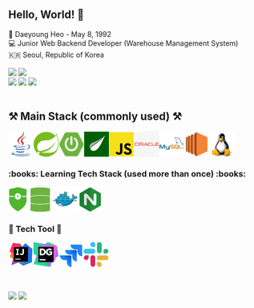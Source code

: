 
<h2> Hello, World! 👐 </h2>
  🐣 Daeyoung Heo - May 8, 1992 <br> 
  💻 Junior Web Backend Developer (Warehouse Management System) <br>
  🇰🇷 Seoul, Republic of Korea <br>
<br>

<div>
  <a href="https://velog.io/@saruru"><img style="width:auto; height:28px;" src="https://img.shields.io/badge/Velog-20C997?logo=Velog&logoColor=white&link="https://velog.io/@saruru></a>
  <a href="https://www.linkedin.com/in/daeyoug-heo-336294265/"><img style="width:auto; height:28px;" src="https://img.shields.io/badge/LinkedIn-blue?logo=LinkedIn&logoColor=white&link="https://www.linkedin.com/in/daeyoug-heo-336294265"></a><br>
  <a href="mailto:glglzhzh22@gmail.com"><img style="width:auto; height:28px;" src="https://img.shields.io/badge/Gmail-d14836?logo=Gmail&logoColor=white&link="mailto:dydev92@gmail.com"></a>
  <a href="https://open.kakao.com/o/sHmgwxbe"><img style="width:auto; height:28px;" src="https://img.shields.io/badge/KakaoTalk-F7DF1E?logo=KakaoTalk&logoColor=white&link="https://open.kakao.com/o/sHmgwxbe"></a>
  <a href="https://www.instagram.com/heo__daeng/"><img style="width:auto; height:28px;" src="https://img.shields.io/badge/Instagram-E4405F?logo=Instagram&logoColor=white&link="https://www.instagram.com/heo__daeng/" ></a>
</div>
<br>
 
<h2>⚒️  Main Stack (commonly used) ⚒️</h2>
  <div width="100%">
    <img align="left" src="https://raw.githubusercontent.com/Saru-github/Saru-github/main/icons/java.png" alt="java" height="50px"/>
    <img align="left" src="https://raw.githubusercontent.com/Saru-github/Saru-github/main/icons/spring.png" alt="spring" height="50px"/>
    <img align="left" src="https://raw.githubusercontent.com/Saru-github/Saru-github/main/icons/spring-boot.png" alt="spring-boot" height="50px"/>
    <img align="left" src="https://raw.githubusercontent.com/Saru-github/Saru-github/main/icons/thymeleaf.png" alt="thymeleaf" height="50px"/>
    <img align="left" src="https://raw.githubusercontent.com/Saru-github/Saru-github/main/icons/javascript.png" alt="javascript" height="50px"/>
    <img align="left" src="https://raw.githubusercontent.com/Saru-github/Saru-github/main/icons/oracle.png" alt="mysql" height="50px"/>
    <img align="left" src="https://raw.githubusercontent.com/Saru-github/Saru-github/main/icons/mysql.png" alt="mysql" height="50px"/>
    <img align="left" src="https://raw.githubusercontent.com/Saru-github/Saru-github/main/icons/aws-ec2.png" alt="aws-ec2" height="50px"/>
    <img align="left" src="https://raw.githubusercontent.com/Saru-github/Saru-github/main/icons/linux.png" alt="linux" height="50px"/>
  </div>
<br>
<br>
<br>

<h3>:books: Learning Tech Stack (used more than once) :books:</h3>
  <div width="100%">
    <img align="left" src="https://raw.githubusercontent.com/Saru-github/Saru-github/main/icons/spring-security.png" alt="spring security" height="50px"/>
    <img align="left" src="https://raw.githubusercontent.com/Saru-github/Saru-github/main/icons/spring-data-jpa.png" alt="spring data jpa" height="50px"/>
<!--     <img align="left" src="https://raw.githubusercontent.com/Saru-github/Saru-github/main/icons/jwt.png" alt="jwt" height="50px"/> -->
    <img align="left" src="https://raw.githubusercontent.com/Saru-github/Saru-github/main/icons/docker.png" alt="docker" height="50px"/>
    <img align="left" src="https://raw.githubusercontent.com/Saru-github/Saru-github/main/icons/nginx.png" alt="nginx" height="50px"/>
<!--     <img align="left" src="https://raw.githubusercontent.com/Saru-github/Saru-github/main/icons/kotlin.png" alt="kotlin" height="50px"/> -->
    
  </div>
<br>
<br>
<br>

<h3> 🔨 Tech Tool 🔨 </h3>
  <div width="100%">
    <img align="left" src="https://raw.githubusercontent.com/Saru-github/Saru-github/main/icons/intellij.png" alt="intellij" height="50px"/>
    <img align="left" src="https://raw.githubusercontent.com/Saru-github/Saru-github/main/icons/datagrip.png" alt="datagrip" height="50px"/>
    <img align="left" src="https://raw.githubusercontent.com/Saru-github/Saru-github/main/icons/jira.png" alt="jira" height="50px"/>
    <img align="left" src="https://raw.githubusercontent.com/Saru-github/Saru-github/main/icons/slack.png" alt="slack" height="50px"/>
  </div>
 <br>
 <br>
 <br>
 <br>
 <br>
<p align="left">
  <img style="height:170px;" src="https://github-readme-stats.vercel.app/api?username=saru-github&theme=dracula&layout=compact"/>
  <img style="height:170px;" src="https://github-readme-stats.vercel.app/api/top-langs/?username=saru-github&theme=dracula&layout=compact&langs_count=5&hide=html,css,scss,Jupyter%20Notebook"/>
</p>


<!-- [![Velog's GitHub stats](https://velog-readme-stats.vercel.app/api/list?name=saruru)](https://velog.io/@saruru) -->

<!-- <img style="width:auto; height:28px;" src="https://img.shields.io/badge/JAVA-007396?style=flat-square&logo=OpenJDK&logoColor=white">-->
<!-- <img style="width:auto; height:28px;" src="https://img.shields.io/badge/Spring-6DB33F?style=flat-square&logo=Spring&logoColor=white">-->
<!-- <img style="width:auto; height:28px;" src="https://img.shields.io/badge/SpringBoot-6DB33F?style=flat-square&logo=SpringBoot&logoColor=white">-->
<!-- <img style="width:auto; height:28px;" src="https://img.shields.io/badge/SpringSecurity-6DB33F?style=flat-square&logo=springsecurity&logoColor=white"> -->
<!-- <img style="width:auto; height:28px;" src="https://img.shields.io/badge/Thymeleaf-005F0F?style=flat-square&logo=thymeleaf&logoColor=white">-->

<!--<img style="width:auto; height:28px;" src="https://img.shields.io/badge/Apache Tomcat-F8DC75?style=flat-square&logo=Apache Tomcat&logoColor=black">-->
<!--<img style="width:auto; height:28px;" src="https://img.shields.io/badge/MySQL-4479A1?style=flat-square&logo=mysql&logoColor=white">-->
<!--<img style="width:auto; height:28px;" src="https://img.shields.io/badge/Oracle-F80000?style=flat-square&logo=oracle&logoColor=white">-->
<!--<img style="width:auto; height:28px;" src="https://img.shields.io/badge/JavaScript-F7DF1E?style=flat-square&logo=javascript&logoColor=white">-->
<!-- <img style="width:auto; height:28px;" src="https://img.shields.io/badge/Python-3776AB?style=flat-square&logo=Python&logoColor=white">-->
<!-- <img style="width:auto; height:28px;" src="https://img.shields.io/badge/Django-092E20?style=flat-square&logo=Django&logoColor=white"> -->
<!-- <img style="width:auto; height:28px;" src="https://img.shields.io/badge/Jupyter-F37626?style=flat-square&logo=Jupyter&logoColor=white"> -->
<!-- <img style="width:auto; height:28px;" src="https://img.shields.io/badge/Node.js-339933?style=flat-square&logo=nodedotjs&logoColor=white"> -->
<!-- <img style="width:auto; height:28px;" src="https://img.shields.io/badge/NestJs-E0234E?style=flat-square&logo=nestjs&logoColor=white"> -->
<!-- <img style="width:auto; height:28px;" src="https://img.shields.io/badge/TypeScript-3178C6?style=flat-square&logo=typescript&logoColor=white"> -->
<!-- <img style="width:auto; height:28px;" src="https://img.shields.io/badge/React-61DAFB?style=flat-square&logo=React&logoColor=white"> -->
<!-- <img style="width:auto; height:28px;" src="https://img.shields.io/badge/NGINX-009639?style=flat-square&logo=NGINX&logoColor=white"> -->
<!-- <img style="width:auto; height:28px;" src="https://img.shields.io/badge/Amazon AWS-232F3E?style=flat-square&logo=Amazon AWS&logoColor=white"> -->
<!-- <img style="width:auto; height:28px;" src="https://img.shields.io/badge/docker-2496ED?style=flat-square&logo=docker&logoColor=white"> -->
<!-- <img style="width:auto; height:28px;" src="https://img.shields.io/badge/Kubernetes-326CE5?style=flat-square&logo=Kubernetes&logoColor=white"> -->
<!-- <img style="width:auto; height:28px;" src="https://img.shields.io/badge/Redis-DC382D?style=flat-square&logo=Redis&logoColor=white"> -->
<!-- <Strong><h3>🔨Tech Tool🔨 </h3></Strong> -->
<!-- <img style="width:auto; height:28px;" src="https://img.shields.io/badge/Eclipse IDE-2C2255?style=flat-square&logo=Eclipse IDE&logoColor=white"> -->
<!-- <img style="width:auto; height:28px;" src="https://img.shields.io/badge/IntelliJ IDEA-000000?style=flat-square&logo=IntelliJ IDEA&logoColor=white"> -->
<!-- <img style="width:auto; height:28px;" src="https://img.shields.io/badge/WebStorm-000000?style=flat-square&logo=webstorm&logoColor=white"> -->
<!-- <img style="width:auto; height:28px;" src="https://img.shields.io/badge/DataGrip-000000?style=flat-square&logo=DataGrip&logoColor=white"> -->
<!-- <img style="width:auto; height:28px;" src="https://img.shields.io/badge/VSCode-007ACC?style=flat-square&logo=visualstudiocode&logoColor=white"> -->
<!-- <img style="width:auto; height:28px;" src="https://img.shields.io/badge/Git-F05032?style=flat-square&logo=Git&logoColor=white"> -->
<!-- <img style="width:auto; height:28px;" src="https://img.shields.io/badge/Subversion-809CC9?style=flat-square&logo=subversion&logoColor=white"> -->
<!-- <img style="width:auto; height:28px;" src="https://img.shields.io/badge/Jira-0052CC?style=flat-square&logo=Jira&logoColor=white"> -->
<!-- <img style="width:auto; height:28px;" src="https://img.shields.io/badge/Confluence-172B4D?style=flat-square&logo=confluence&logoColor=white"> -->
<!-- <img style="width:auto; height:28px;" src="https://img.shields.io/badge/Slack-4A154B?style=flat-square&logo=Slack&logoColor=white"> -->
<!-- <img style="width:auto; height:28px;" src="https://img.shields.io/badge/Figma-F24E1E?style=flat-square&logo=figma&logoColor=white"> -->
<!-- </div> -->
